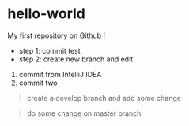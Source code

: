 # hello-world
My first repository on Github !

* step 1: commit test
* step 2: create new branch and edit

1. commit from IntelliJ IDEA
2. commit two

> create a develop branch and add some change

> do some change on master branch 
